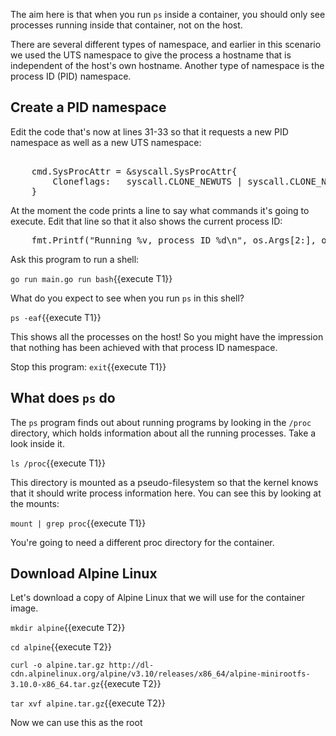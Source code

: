 The aim here is that when you run `ps` inside a container, you should only see processes running inside that container, not on the host. 

There are several different types of namespace, and earlier in this scenario we used the UTS namespace to give the process a hostname that is independent of the host's own hostname. Another type of namespace is the process ID (PID) namespace.

## Create a PID namespace

Edit the code that's now at lines 31-33 so that it requests a new PID namespace as well as a new UTS namespace:

<pre class="file" data-target="clipboard">

	cmd.SysProcAttr = &syscall.SysProcAttr{
		Cloneflags:   syscall.CLONE_NEWUTS | syscall.CLONE_NEWPID,
    }
</pre>

At the moment the code prints a line to say what commands it's going to execute. Edit that line so that it also shows the current process ID: 

<pre class="file" data-target="clipboard">
	fmt.Printf("Running %v, process ID %d\n", os.Args[2:], os.Getpid())
</pre>


Ask this program to run a shell:

`go run main.go run bash`{{execute T1}}

What do you expect to see when you run `ps` in this shell? 

`ps -eaf`{{execute T1}}

This shows all the processes on the host! So you might have the impression that nothing has been achieved with that process ID namespace. 

Stop this program:
`exit`{{execute T1}}

## What does `ps` do

The `ps` program finds out about running programs by looking in the `/proc` directory, which holds information about all the running processes. Take a look inside it.

`ls /proc`{{execute T1}}

This directory is mounted as a pseudo-filesystem so that the kernel knows that it should write process information here. You can see this by looking at the mounts: 

`mount | grep proc`{{execute T1}}

You're going to need a different proc directory for the container.

## Download Alpine Linux

Let's download a copy of Alpine Linux that we will use for the container image.

`mkdir alpine`{{execute T2}}

`cd alpine`{{execute T2}}

`curl -o alpine.tar.gz http://dl-cdn.alpinelinux.org/alpine/v3.10/releases/x86_64/alpine-minirootfs-3.10.0-x86_64.tar.gz`{{execute T2}}

`tar xvf alpine.tar.gz`{{execute T2}}

Now we can use this as the root 



